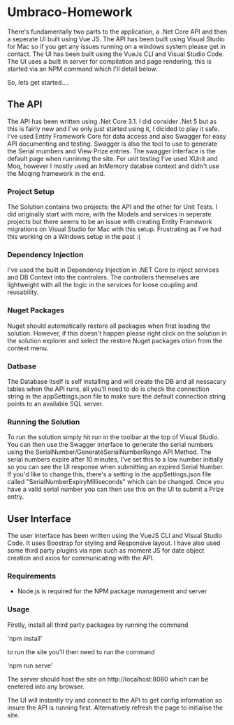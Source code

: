 # Umbraco-Homework

There's fundamentally two parts to the application, a .Net Core API and then a seperate UI built using Vue JS. The API has been built using Visual Studio for Mac so if you get any issues running on a windows system please get in contact. The UI has been built using the VueJs CLI and Visual Studio Code. The UI uses a built in server for compilation and page rendering, this is started via an NPM command which I'll detail below. 

So, lets get started....

## The API

The API has been written using .Net Core 3.1. I did consider .Net 5 but as this is fairly new and I've only just started using it, I dicided to play it safe. I've used Entity Framework Core for data access and also Swagger for easy API documenting and testing. Swagger is also the tool to use to generate the Serial mumbers and View Prize entries. The swagger interface is the default page when runninmg the site. For unit testing I've used XUnit and Moq, however I mostly used an InMemory databse context and didn't use the Moqing framework in the end. 

### Project Setup

The Solution contains two projects; the API and the other for Unit Tests. I did originally start with more, with the Models and services in seperate projects but there seems to be an issue with creating Entity Framework migrations on Visual Studio for Mac with this setup. Frustrating as I've had this working on a Windows setup in the past :(

### Dependency Injection

I've used the built in Dependency Injection in .NET Core to inject services and DB Context into the controlers. The controllers themselves are lightweight with all the logic in the services for loose coupling and reusability.

### Nuget Packages

Nuget should automatically restore all packages when frist loading the solution. However, if this doesn't happen please right click on the solution in the solution explorer and select the restore Nuget packages otion from the context menu.

### Datbase

The Database itself is self installing and will create the DB and all nessacary tables when the API runs, all you'll need to do is check the connection string in the appSettings.json file to make sure the default connection string points to an available SQL server.

### Running the Solution

To run the solution simply hit run in the toolbar at the top of Visual Studio. You can then use the Swagger interface to generate the serial numbers using the SerialNumber/GenerateSerialNumberRange API Method. The serial numbers expire after 10 minutes, I've set this to a low number initially so you can see the UI response when submitting an expired Serial Number. If you'd like to change this, there's a setting in the appSettings.json file called "SerialNumberExpiryMilliseconds" which can be changed. Once you have a valid serial number you can then use this on the UI to submit a Prize entry.

## User Interface

The user interface has been written using the VueJS CLI and Visual Studio Code. It uses Boostrap for styling and Responsive layout. I have also used some third party plugins via npm such as moment JS for date object creation and axios for communicating with the API.

### Requirements

- Node.js is required for the NPM package management and server

### Usage 

Firstly, install all third party packages by running the command

'npm install'

to run the site you'll then need to run the command

'npm run serve'

The server should host the site on http://localhost:8080 which can be enetered into any browser.

The UI will instantly try and connect to the API to get config information so insure the API is running first. Alternatively refresh the page to initialise the site.


